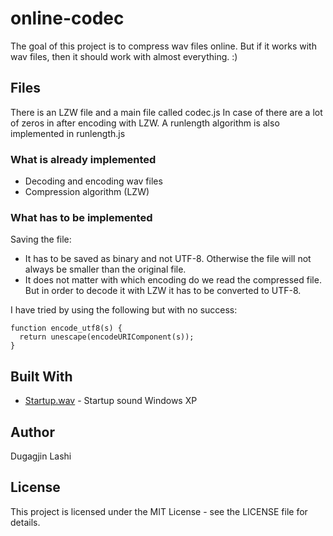 # online-codec

The goal of this project is to compress wav files online. But if it works with wav files, then it should work with almost everything. :)

## Files

There is an LZW file and a main file called codec.js
In case of there are a lot of zeros in after encoding with LZW. A runlength algorithm is also implemented in runlength.js

### What is already implemented

- Decoding and encoding wav files
- Compression algorithm (LZW)

### What has to be implemented

Saving the file:
- It has to be saved as binary and not UTF-8. Otherwise the file will not always be smaller than the original file.
- It does not matter with which encoding do we read the compressed file. But in order to decode it with LZW it has to be converted to UTF-8.

I have tried by using the following but with no success:
```
function encode_utf8(s) {
  return unescape(encodeURIComponent(s));
}
```

## Built With

* [Startup.wav](https://github.com/dugagjinll/online-codec/blob/master/Startup.wav) - Startup sound Windows XP

## Author

Dugagjin Lashi

## License

This project is licensed under the MIT License - see the LICENSE file for details.
